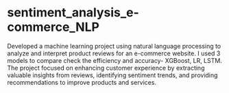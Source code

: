 # sentiment_analysis_e-commerce_NLP
Developed a machine learning project using natural language processing to analyze and interpret product reviews for an e-commerce website. I used 3 models to compare check the efficiency and accuracy- XGBoost, LR, LSTM. The project focused on enhancing customer experience by extracting valuable insights from reviews, identifying sentiment trends, and providing recommendations to improve products and services.
